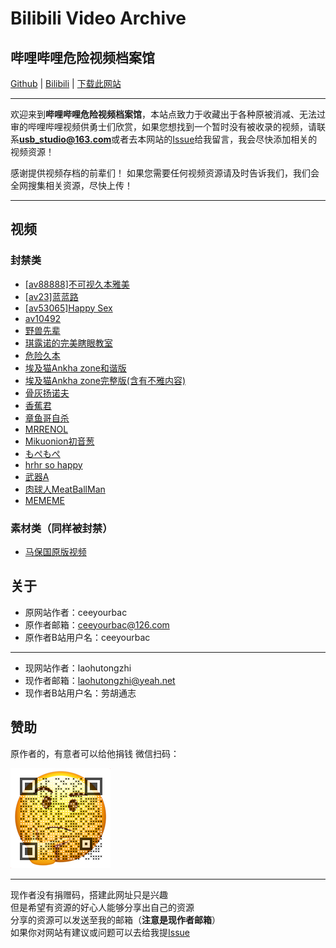 # Bilibili Video Archive

## 哔哩哔哩危险视频档案馆

[Github](https://github.com/laohutongzhi/DangerVideos) | [Bilibili](https://space.bilibili.com/2140241237) | [下载此网站](https://github.com/laohutongzhi/DangerVideos/archive/refs/heads/main.zip)

----

 欢迎来到**哔哩哔哩危险视频档案馆**，本站点致力于收藏出于各种原被消减、无法过审的哔哩哔哩视频供勇士们欣赏，如果您想找到一个暂时没有被收录的视频，请联系**usb_studio@163.com**或者去本网站的[Issue](https://github.com/laohutongzhi/DangerVideos/issues)给我留言，我会尽快添加相关的视频资源！

感谢提供视频存档的前辈们！ 如果您需要任何视频资源请及时告诉我们，我们会全网搜集相关资源，尽快上传！  

----

## 视频

### 封禁类

- [[av88888]不可视久本雅美](videos/Invisible.mp4)
- [[av23]蓝蓝路](videos/av23.mp4)
- [[av53065]Happy Sex](videos/happysex.mp4)
- [av10492](videos/av10492.md)
- [野兽先辈](videos/114514.mp4)
- [琪露诺的完美瞎眼教室](videos/Cirno.mp4)
- [危险久本](videos/Danger.mp4)
- [埃及猫Ankha zone和谐版](videos/Ankha.mp4)
- [埃及猫Ankha zone完整版(含有不雅内容)](videos/Ankha.md)
- [骨灰扬诺夫](videos/AshesKiller.mp4)
- [香蕉君](videos/banana.mp4)
- [章鱼哥自杀](videos/Octopus.mp4)
- [MRRENOL](videos/MARENOL.mp4)
- [Mikuonion初音葱](videos/MIKUONION.mp4)
- [もぺもぺ](videos/Mopemope.mp4)
- [hrhr so happy](videos/Sohappy.mp4)
- [武器A](videos/WeaponA.mp4)
- [肉球人MeatBallMan](videos/meatballman.mp4)
- [MEMEME](videos/mememe.md)

### 素材类（同样被封禁）

- [马保国原版视频](src/Baoguo.mp4)

## 关于

- 原网站作者：ceeyourbac
- 原作者邮箱：<ceeyourbac@126.com>
- 原作者B站用户名：ceeyourbac

----

- 现网站作者：laohutongzhi
- 现作者邮箱：<laohutongzhi@yeah.net>
- 现作者B站用户名：劳胡通志

## 赞助

原作者的，有意者可以给他捐钱
微信扫码：

![qrcode](image/qrcode.png)  

----

现作者没有捐赠码，搭建此网址只是兴趣  
但是希望有资源的好心人能够分享出自己的资源  
分享的资源可以发送至我的邮箱（**注意是现作者邮箱**）  
如果你对网站有建议或问题可以去给我提[Issue](https://github.com/laohutongzhi/DangerVideos/issues)
